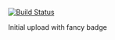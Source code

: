 [![Build Status](https://drone.lokyra.org/api/badges/ljohnson20/iheart-2-sp/status.svg?ref=refs/heads/master)](https://drone.lokyra.org/ljohnson20/iheart-2-sp)

Initial upload with fancy badge